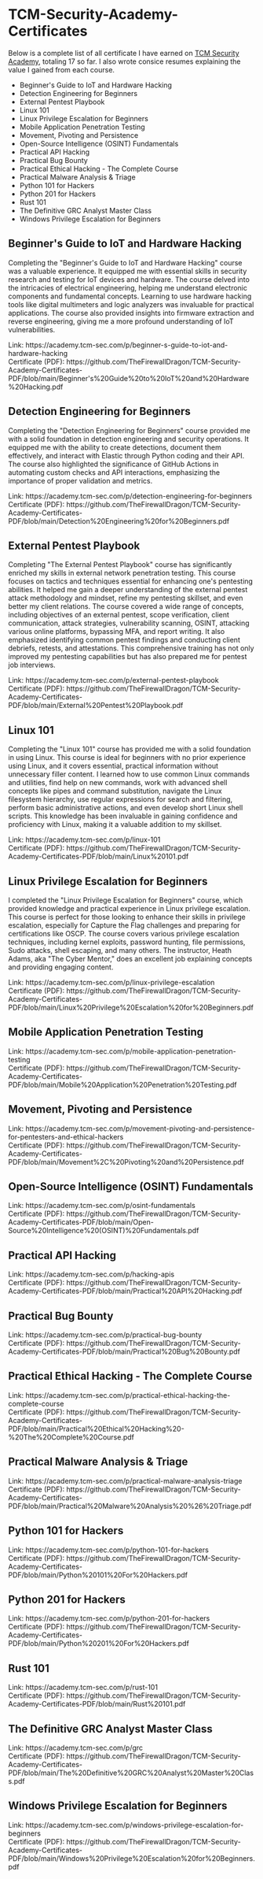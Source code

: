 <h1>TCM-Security-Academy-Certificates</h1>
<p>
Below is a complete list of all certificate I have earned on <a href="https://www.codecademy.com/">TCM Security Academy</a>, totaling 17 so far. I also wrote consice resumes explaining the value I gained from each course. 
</p> 
<ul>
  <li>Beginner's Guide to IoT and Hardware Hacking</li>
  <li>Detection Engineering for Beginners</li>
  <li>External Pentest Playbook</li>
  <li>Linux 101</li>
  <li>Linux Privilege Escalation for Beginners</li>
  <li>Mobile Application Penetration Testing</li>
  <li>Movement, Pivoting and Persistence</li>
  <li>Open-Source Intelligence (OSINT) Fundamentals</li>
  <li>Practical API Hacking</li>
  <li>Practical Bug Bounty</li>
  <li>Practical Ethical Hacking - The Complete Course</li>
  <li>Practical Malware Analysis & Triage</li>
  <li>Python 101 for Hackers</li>
  <li>Python 201 for Hackers</li>
  <li>Rust 101</li>
  <li>The Definitive GRC Analyst Master Class</li>
  <li>Windows Privilege Escalation for Beginners</li>
</ul>

<h2>Beginner's Guide to IoT and Hardware Hacking</h2>
<p>
Completing the "Beginner's Guide to IoT and Hardware Hacking" course was a valuable experience. It equipped me with essential skills in security research and testing for IoT devices and hardware. The course delved into the intricacies of electrical engineering, helping me understand electronic components and fundamental concepts. Learning to use hardware hacking tools like digital multimeters and logic analyzers was invaluable for practical applications. The course also provided insights into firmware extraction and reverse engineering, giving me a more profound understanding of IoT vulnerabilities.
</p>
Link: https://academy.tcm-sec.com/p/beginner-s-guide-to-iot-and-hardware-hacking <br>
Certificate (PDF): https://github.com/TheFirewallDragon/TCM-Security-Academy-Certificates-PDF/blob/main/Beginner's%20Guide%20to%20IoT%20and%20Hardware%20Hacking.pdf

<h2>Detection Engineering for Beginners</h2>
<p>
Completing the "Detection Engineering for Beginners" course provided me with a solid foundation in detection engineering and security operations. It equipped me with the ability to create detections, document them effectively, and interact with Elastic through Python coding and their API. The course also highlighted the significance of GitHub Actions in automating custom checks and API interactions, emphasizing the importance of proper validation and metrics.
</p>
Link: https://academy.tcm-sec.com/p/detection-engineering-for-beginners <br>
Certificate (PDF): https://github.com/TheFirewallDragon/TCM-Security-Academy-Certificates-PDF/blob/main/Detection%20Engineering%20for%20Beginners.pdf

<h2>External Pentest Playbook</h2>
<p>
Completing "The External Pentest Playbook" course has significantly enriched my skills in external network penetration testing. This course focuses on tactics and techniques essential for enhancing one's pentesting abilities. It helped me gain a deeper understanding of the external pentest attack methodology and mindset, refine my pentesting skillset, and even better my client relations. The course covered a wide range of concepts, including objectives of an external pentest, scope verification, client communication, attack strategies, vulnerability scanning, OSINT, attacking various online platforms, bypassing MFA, and report writing. It also emphasized identifying common pentest findings and conducting client debriefs, retests, and attestations. This comprehensive training has not only improved my pentesting capabilities but has also prepared me for pentest job interviews.
</p>
Link: https://academy.tcm-sec.com/p/external-pentest-playbook <br>
Certificate (PDF): https://github.com/TheFirewallDragon/TCM-Security-Academy-Certificates-PDF/blob/main/External%20Pentest%20Playbook.pdf

<h2>Linux 101</h2>
<p>
Completing the "Linux 101" course has provided me with a solid foundation in using Linux. This course is ideal for beginners with no prior experience using Linux, and it covers essential, practical information without unnecessary filler content. I learned how to use common Linux commands and utilities, find help on new commands, work with advanced shell concepts like pipes and command substitution, navigate the Linux filesystem hierarchy, use regular expressions for search and filtering, perform basic administrative actions, and even develop short Linux shell scripts. This knowledge has been invaluable in gaining confidence and proficiency with Linux, making it a valuable addition to my skillset.
</p>
Link: https://academy.tcm-sec.com/p/linux-101 <br>
Certificate (PDF): https://github.com/TheFirewallDragon/TCM-Security-Academy-Certificates-PDF/blob/main/Linux%20101.pdf

<h2>Linux Privilege Escalation for Beginners</h2>
<p>
I completed the "Linux Privilege Escalation for Beginners" course, which provided knowledge and practical experience in Linux privilege escalation. This course is perfect for those looking to enhance their skills in privilege escalation, especially for Capture the Flag challenges and preparing for certifications like OSCP. The course covers various privilege escalation techniques, including kernel exploits, password hunting, file permissions, Sudo attacks, shell escaping, and many others. The instructor, Heath Adams, aka "The Cyber Mentor," does an excellent job explaining concepts and providing engaging content.
</p>
Link: https://academy.tcm-sec.com/p/linux-privilege-escalation <br>
Certificate (PDF): https://github.com/TheFirewallDragon/TCM-Security-Academy-Certificates-PDF/blob/main/Linux%20Privilege%20Escalation%20for%20Beginners.pdf

<h2>Mobile Application Penetration Testing</h2>
<p>
</p>
Link: https://academy.tcm-sec.com/p/mobile-application-penetration-testing <br>
Certificate (PDF): https://github.com/TheFirewallDragon/TCM-Security-Academy-Certificates-PDF/blob/main/Mobile%20Application%20Penetration%20Testing.pdf

<h2>Movement, Pivoting and Persistence</h2>
<p>
</p>
Link: https://academy.tcm-sec.com/p/movement-pivoting-and-persistence-for-pentesters-and-ethical-hackers <br>
Certificate (PDF): https://github.com/TheFirewallDragon/TCM-Security-Academy-Certificates-PDF/blob/main/Movement%2C%20Pivoting%20and%20Persistence.pdf

<h2>Open-Source Intelligence (OSINT) Fundamentals</h2>
<p>
</p>
Link: https://academy.tcm-sec.com/p/osint-fundamentals <br>
Certificate (PDF): https://github.com/TheFirewallDragon/TCM-Security-Academy-Certificates-PDF/blob/main/Open-Source%20Intelligence%20(OSINT)%20Fundamentals.pdf

<h2>Practical API Hacking</h2>
<p>
</p>
Link: https://academy.tcm-sec.com/p/hacking-apis <br>
Certificate (PDF): https://github.com/TheFirewallDragon/TCM-Security-Academy-Certificates-PDF/blob/main/Practical%20API%20Hacking.pdf

<h2>Practical Bug Bounty</h2>
<p>
</p>
Link: https://academy.tcm-sec.com/p/practical-bug-bounty <br>
Certificate (PDF): https://github.com/TheFirewallDragon/TCM-Security-Academy-Certificates-PDF/blob/main/Practical%20Bug%20Bounty.pdf

<h2>Practical Ethical Hacking - The Complete Course</h2>
<p>
</p>
Link: https://academy.tcm-sec.com/p/practical-ethical-hacking-the-complete-course <br>
Certificate (PDF): https://github.com/TheFirewallDragon/TCM-Security-Academy-Certificates-PDF/blob/main/Practical%20Ethical%20Hacking%20-%20The%20Complete%20Course.pdf

<h2>Practical Malware Analysis & Triage</h2>
<p>
</p>
Link: https://academy.tcm-sec.com/p/practical-malware-analysis-triage <br>
Certificate (PDF): https://github.com/TheFirewallDragon/TCM-Security-Academy-Certificates-PDF/blob/main/Practical%20Malware%20Analysis%20%26%20Triage.pdf

<h2>Python 101 for Hackers</h2>
<p>
</p>
Link: https://academy.tcm-sec.com/p/python-101-for-hackers <br>
Certificate (PDF): https://github.com/TheFirewallDragon/TCM-Security-Academy-Certificates-PDF/blob/main/Python%20101%20For%20Hackers.pdf

<h2>Python 201 for Hackers</h2>
<p>
</p>
Link: https://academy.tcm-sec.com/p/python-201-for-hackers <br>
Certificate (PDF): https://github.com/TheFirewallDragon/TCM-Security-Academy-Certificates-PDF/blob/main/Python%20201%20For%20Hackers.pdf

<h2>Rust 101</h2>
<p>
</p>
Link: https://academy.tcm-sec.com/p/rust-101 <br>
Certificate (PDF): https://github.com/TheFirewallDragon/TCM-Security-Academy-Certificates-PDF/blob/main/Rust%20101.pdf

<h2>The Definitive GRC Analyst Master Class</h2>
<p>
</p>
Link: https://academy.tcm-sec.com/p/grc <br>
Certificate (PDF): https://github.com/TheFirewallDragon/TCM-Security-Academy-Certificates-PDF/blob/main/The%20Definitive%20GRC%20Analyst%20Master%20Class.pdf

<h2>Windows Privilege Escalation for Beginners</h2>
<p>
</p>
Link: https://academy.tcm-sec.com/p/windows-privilege-escalation-for-beginners <br>
Certificate (PDF): https://github.com/TheFirewallDragon/TCM-Security-Academy-Certificates-PDF/blob/main/Windows%20Privilege%20Escalation%20for%20Beginners.pdf

